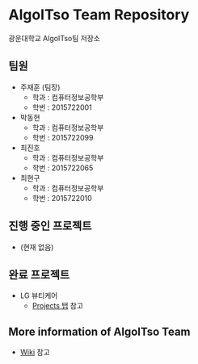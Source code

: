 # AlgoITso Team Repository
광운대학교 AlgoITso팀 저장소  

## 팀원
- 주재훈 (팀장)
    - 학과 : 컴퓨터정보공학부
    - 학번 : 2015722001
- 박동현
    - 학과 : 컴퓨터정보공학부
    - 학번 : 2015722099
- 최진호
    - 학과 : 컴퓨터정보공학부
    - 학번 : 2015722065
- 최현구
    - 학과 : 컴퓨터정보공학부
    - 학번 : 2015722010
  
## 진행 중인 프로젝트
- (현재 없음)

## 완료 프로젝트
- LG 뷰티케어
  - [Projects 탭](https://github.com/Hyeon9mak/AlgoITso/projects/4) 참고

## More information of AlgoITso Team
- [Wiki](https://github.com/Hyeon9mak/AlgoITso/wiki) 참고


